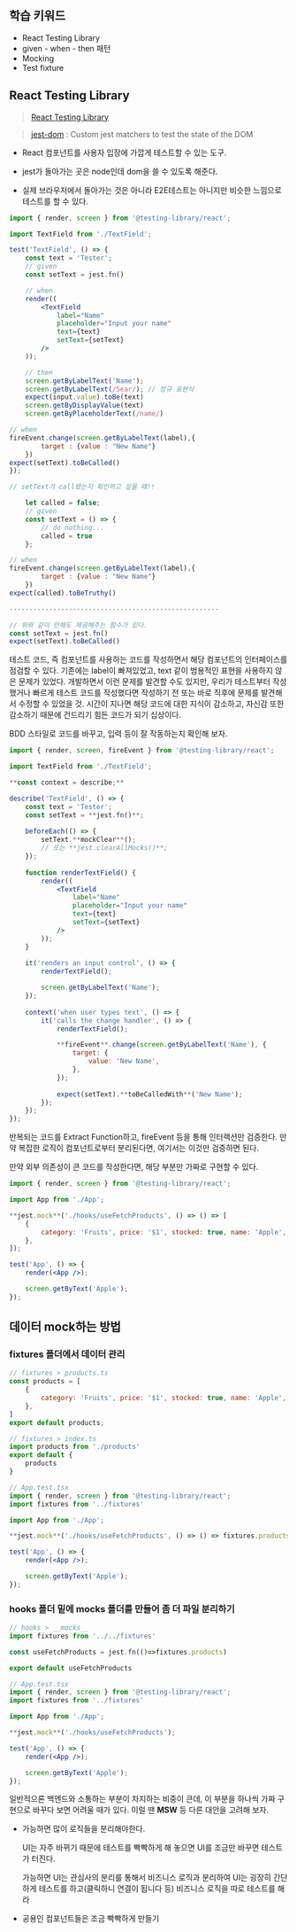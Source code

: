 
## 학습 키워드

- React Testing Library
- given - when - then 패턴
- Mocking
- Test fixture

## React Testing Library

> [React Testing Library](https://github.com/testing-library/react-testing-library)
> 

> [jest-dom](https://github.com/testing-library/jest-dom) : Custom jest matchers to test the state of the DOM
> 


- React 컴포넌트를 사용자 입장에 가깝게 테스트할 수 있는 도구.

- jest가 돌아가는 곳은 node인데 dom을 쓸 수 있도록 해준다.

- 실제 브라우저에서 돌아가는 것은 아니라 E2E테스트는 아니지만 비슷한 느낌으로 테스트를 할 수 있다.


```jsx
import { render, screen } from '@testing-library/react';

import TextField from './TextField';

test('TextField', () => {	
	const text = 'Tester';
	// given 
	const setText = jest.fn()

	// when
	render((	
		<TextField
			label="Name"
			placeholder="Input your name"
			text={text}
			setText={setText}		
		/>
	));

	// then
	screen.getByLabelText('Name');
	screen.getByLabelText(/Sear/); // 정규 표현식
	expect(input.value).toBe(text)
	screen.getByDisplayValue(text)
	screen.getByPlaceholderText(/name/)

// when
fireEvent.change(screen.getByLabelText(label),{
		target : {value : "New Name"}
	})
expect(setText).toBeCalled()
});
```

```jsx
// setText가 call됐는지 확인하고 싶을 때!!

	let called = false;
	// given 
	const setText = () => {
		// do nothing...
		called = true
	};

// when
fireEvent.change(screen.getByLabelText(label),{
		target : {value : "New Name"}
	})
expect(called).toBeTruthy()

-----------------------------------------------------

// 위와 같이 안해도 제공해주는 함수가 있다. 
const setText = jest.fn()
expect(setText).toBeCalled()
```

테스트 코드, 즉 컴포넌트를 사용하는 코드를 작성하면서 해당 컴포넌트의 인터페이스를 점검할 수 있다. 기존에는 label이 빠져있었고, text 같이 범용적인 표현을 사용하지 않은 문제가 있었다. 개발하면서 이런 문제를 발견할 수도 있지만, 우리가 테스트부터 작성했거나 빠르게 테스트 코드를 작성했다면 작성하기 전 또는 바로 직후에 문제를 발견해서 수정할 수 있었을 것. 시간이 지나면 해당 코드에 대한 지식이 감소하고, 자신감 또한 감소하기 때문에 건드리기 힘든 코드가 되기 십상이다.

BDD 스타일로 코드를 바꾸고, 입력 등이 잘 작동하는지 확인해 보자.

```jsx
import { render, screen, fireEvent } from '@testing-library/react';

import TextField from './TextField';

**const context = describe;**

describe('TextField', () => {
	const text = 'Tester';
	const setText = **jest.fn()**;
	
	beforeEach(() => {
		setText.**mockClear**();
		// 또는 **jest.clearAllMocks()**;	
	});
	
	function renderTextField() {
		render((
			<TextField
				label="Name"
				placeholder="Input your name"
				text={text}
				setText={setText}
			/>
		));
	}
	
	it('renders an input control', () => {
		renderTextField();

		screen.getByLabelText('Name');
	});
	
	context('when user types text', () => {	
		it('calls the change handler', () => {
			renderTextField();

			**fireEvent**.change(screen.getByLabelText('Name'), {
				target: {
					value: 'New Name',
				},
			});
	
			expect(setText).**toBeCalledWith**('New Name');
		});
	});
});
```

반복되는 코드를 Extract Function하고, fireEvent 등을 통해 인터랙션만 검증한다. 만약 복잡한 로직이 컴포넌트로부터 분리된다면, 여기서는 이것만 검증하면 된다.

만약 외부 의존성이 큰 코드를 작성한다면, 해당 부분만 가짜로 구현할 수 있다.

```jsx
import { render, screen } from '@testing-library/react';

import App from './App';

**jest.mock**('./hooks/useFetchProducts', () => () => [
	{
		category: 'Fruits', price: '$1', stocked: true, name: 'Apple',
	},
]);

test('App', () => {
	render(<App />);

	screen.getByText('Apple');
});
```

## 데이터 mock하는 방법

### fixtures 폴더에서 데이터 관리

```jsx
// fixtures > products.ts
const products = [
	{
		category: 'Fruits', price: '$1', stocked: true, name: 'Apple',
	},
]
export default products;
```

```jsx
// fixtures > index.ts
import products from './products'
export default {
	products
}
```

```jsx
// App.test.tsx
import { render, screen } from '@testing-library/react';
import fixtures from '../fixtures'

import App from './App';

**jest.mock**('./hooks/useFetchProducts', () => () => fixtures.products);

test('App', () => {
	render(<App />);

	screen.getByText('Apple');
});
```

### hooks 폴더 밑에 __mocks__ 폴더를 만들어 좀 더 파일 분리하기

```jsx
// hooks > __mocks__
import fixtures from '../../fixtures'

const useFetchProducts = jest.fn(()=>fixtures.products)

export default useFetchProducts
```

```jsx
// App.test.tsx
import { render, screen } from '@testing-library/react';
import fixtures from '../fixtures'

import App from './App';

**jest.mock**('./hooks/useFetchProducts');

test('App', () => {
	render(<App />);

	screen.getByText('Apple');
});
```

일반적으론 백엔드와 소통하는 부분이 차지하는 비중이 큰데, 이 부분을 하나씩 가짜 구현으로 바꾸다 보면 어려울 때가 있다. 이럴 땐 **MSW** 등 다른 대안을 고려해 보자.

- 가능하면 많이 로직들을 분리해야한다.
    
    UI는 자주 바뀌기 때문에 테스트를 빡빡하게 해 놓으면 UI를 조금만 바꾸면 테스트가 터진다. 
    
    가능하면 UI는 관심사의 분리를 통해서 비즈니스 로직과 분리하여 UI는 굉장히 간단하게 테스트를 하고(클릭하니 연결이 됩니다 등) 비즈니스 로직을 따로 테스트를 해라
    

- 공용인 컴포넌트들은 조금 빡빡하게 만들기